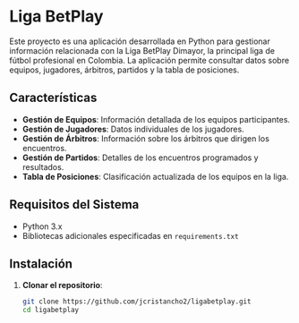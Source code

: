 # Liga BetPlay

Este proyecto es una aplicación desarrollada en Python para gestionar información relacionada con la Liga BetPlay Dimayor, la principal liga de fútbol profesional en Colombia. La aplicación permite consultar datos sobre equipos, jugadores, árbitros, partidos y la tabla de posiciones.

## Características

- **Gestión de Equipos**: Información detallada de los equipos participantes.
- **Gestión de Jugadores**: Datos individuales de los jugadores.
- **Gestión de Árbitros**: Información sobre los árbitros que dirigen los encuentros.
- **Gestión de Partidos**: Detalles de los encuentros programados y resultados.
- **Tabla de Posiciones**: Clasificación actualizada de los equipos en la liga.

## Requisitos del Sistema

- Python 3.x
- Bibliotecas adicionales especificadas en `requirements.txt`

## Instalación

1. **Clonar el repositorio**:

   ```bash
   git clone https://github.com/jcristancho2/ligabetplay.git
   cd ligabetplay
